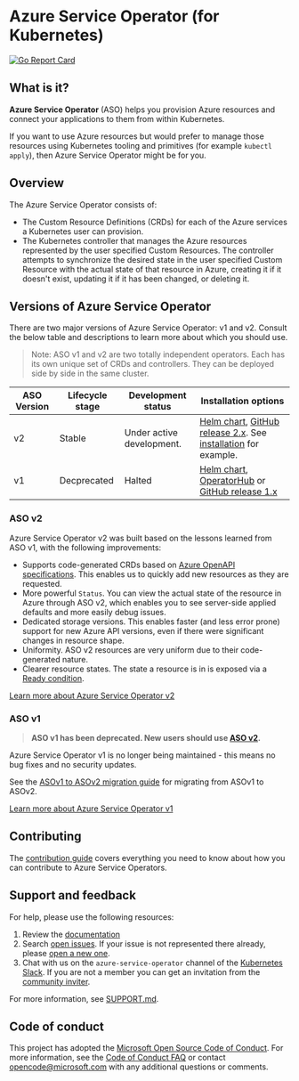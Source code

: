 # Azure Service Operator (for Kubernetes)
[![Go Report Card](https://goreportcard.com/badge/github.com/Azure/azure-service-operator)](https://goreportcard.com/report/github.com/Azure/azure-service-operator)
<!-- ![v2 Status](https://github.com/azure/azure-service-operator/actions/workflows/live-validation.yml/badge.svg?branch=main) -->

## What is it?
**Azure Service Operator** (ASO) helps you provision Azure resources and connect your applications to them from within Kubernetes.

If you want to use Azure resources but would prefer to manage those resources using Kubernetes tooling and primitives (for example `kubectl apply`), then Azure Service Operator might be for you.

## Overview

The Azure Service Operator consists of:

- The Custom Resource Definitions (CRDs) for each of the Azure services a Kubernetes user can provision.
- The Kubernetes controller that manages the Azure resources represented by the user specified Custom Resources. The controller attempts to synchronize the desired state in the user specified Custom Resource with the actual state of that resource in Azure, creating it if it doesn't exist, updating it if it has been changed, or deleting it.

## Versions of Azure Service Operator
There are two major versions of Azure Service Operator: v1 and v2. Consult the below table and descriptions to learn more about which you should use.

> Note: ASO v1 and v2 are two totally independent operators. Each has its own unique set of CRDs and controllers. They can be deployed side by side in the same cluster.

| ASO Version | Lifecycle stage | Development status        | Installation options                                                                                                                                                                                    |
| ----------- | --------------- |---------------------------| ------------------------------------------------------------------------------------------------------------------------------------------------------------------------------------------------------- |
| v2          | Stable          | Under active development. | [Helm chart](/v2/charts), [GitHub release 2.x](https://github.com/Azure/azure-service-operator/releases). See [installation](https://azure.github.io/azure-service-operator/#installation) for example. |
| v1          | Decprecated     | Halted                    | [Helm chart](/charts), [OperatorHub](https://operatorhub.io/operator/azure-service-operator) or [GitHub release 1.x](https://github.com/Azure/azure-service-operator/releases)                          |

### ASO v2
Azure Service Operator v2 was built based on the lessons learned from ASO v1, with the following improvements:

* Supports code-generated CRDs based on [Azure OpenAPI specifications](https://github.com/Azure/azure-rest-api-specs). This enables us to quickly add new resources as they are requested.
* More powerful `Status`. You can view the actual state of the resource in Azure through ASO v2, which enables you to see server-side applied defaults and more easily debug issues.
* Dedicated storage versions. This enables faster (and less error prone) support for new Azure API versions, even if there were significant changes in resource shape.
* Uniformity. ASO v2 resources are very uniform due to their code-generated nature.
* Clearer resource states. The state a resource is in is exposed via a [Ready condition](https://azure.github.io/azure-service-operator/design/resource-states/).

[Learn more about Azure Service Operator v2](https://azure.github.io/azure-service-operator/)

### ASO v1

> **ASO v1 has been deprecated. New users should use [ASO v2](https://azure.github.io/azure-service-operator/).**

Azure Service Operator v1 is no longer being maintained - this means no bug fixes and no security updates.

See the [ASOv1 to ASOv2 migration guide](https://azure.github.io/azure-service-operator/guide/asov1-asov2-migration/) for migrating from ASOv1 to ASOv2.

[Learn more about Azure Service Operator v1](https://github.com/Azure/azure-service-operator/blob/main/README.md)

## Contributing

The [contribution guide](CONTRIBUTING.md) covers everything you need to know about how you can contribute to Azure Service Operators.

## Support and feedback

For help, please use the following resources:

1. Review the [documentation](https://azure.github.io/azure-service-operator/)
2. Search [open issues](https://github.com/Azure/azure-service-operator/issues). If your issue is not represented there already, please [open a new one](https://github.com/Azure/azure-service-operator/issues/new/choose).
3. Chat with us on the `azure-service-operator` channel of the [Kubernetes Slack](https://kubernetes.slack.com/). If you are not a member you can get an invitation from the [community inviter](https://communityinviter.com/apps/kubernetes/community).

For more information, see [SUPPORT.md](SUPPORT.md).

## Code of conduct

This project has adopted the [Microsoft Open Source Code of Conduct](https://opensource.microsoft.com/codeofconduct/). For more information, see the [Code of Conduct FAQ](https://opensource.microsoft.com/codeofconduct/faq) or contact [opencode@microsoft.com](mailto:opencode@microsoft.com) with any additional questions or comments.
